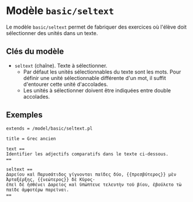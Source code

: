 # Modèle `basic/seltext`

Le modèle `basic/seltext` permet de fabriquer des exercices où l'élève doit sélectionner des unités dans un texte.

## Clés du modèle

* `seltext` (chaîne). Texte à sélectionner.
    * Par défaut les unités sélectionnables du texte sont les mots. Pour définir une unité sélectionnable différente d'un mot, il suffit d'entourer cette unité d'accolades.
    * Les unités à sélectionner doivent être indiquées entre double accolades.

## Exemples

```
extends = /model/basic/seltext.pl

title = Grec ancien

text ==
Identifier les adjectifs comparatifs dans le texte ci-dessous.
==

seltext == 
Δαρείου καὶ Παρυσάτιδος γίγνονται παῖδες δύο, {{πρεσβύτερος}} μὲν Ἀρταξέρξης, {{νεώτερος}} δὲ Κῦρος· 
ἐπεὶ δὲ ἠσθένει Δαρεῖος καὶ ὑπώπτευε τελευτὴν τοῦ βίου, ἐβούλετο τὼ παῖδε ἀμφοτέρω παρεῖναι.
==
```
